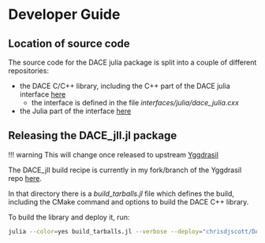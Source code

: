 # Developer Guide

## Location of source code

The source code for the DACE julia package is split into a couple of different repositories:

- the DACE C/C++ library, including the C++ part of the DACE julia interface [here](https://github.com/chrisdjscott/dace/tree/julia-interface)
  - the interface is defined in the file *interfaces/julia/dace_julia.cxx*
- the Julia part of the interface [here](https://github.com/chrisdjscott/DACE.jl)

## Releasing the DACE\_jll.jl package

!!! warning
    This will change once released to upstream [Yggdrasil](https://github.com/JuliaPackaging/Yggdrasil)

The DACE\_jll build recipe is currently in my fork/branch of the Yggdrasil repo
[here](https://github.com/chrisdjscott/Yggdrasil/blob/dace/D/DACE/build_tarballs.jl).

In that directory there is a *build\_tarballs.jl* file which defines the build, including the CMake command
and options to build the DACE C++ library.

To build the library and deploy it, run:

```sh
julia --color=yes build_tarballs.jl --verbose --deploy="chrisdjscott/DACE_jll.jl"
```
